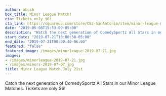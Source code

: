 ```yaml
---
author: abush
box_title: Minor League Match!
cta: Tickets only $6!
cta_link: https://squareup.com/store/CSz-SanAntonio/item/minor-league-match-july
date: "2019-05-08T15:53:09-05:00"
description: "Watch the next generation of ComedySportz All Stars in our Minor League Matches."
start_date: "2019-07-21T18:00:38-05:00"
end_date: "2019-07-21T00:00:40-06:00"
featured: "false"
featured_image: /images/minorleague-2019-07-21.jpg
images:
- /images/minorleague-2019-07-21.jpg
- /images/minors-2019-07-07.jpg
title: Minor League Match July 21st
---
```


Catch the next generation of ComedySportz All Stars in our Minor League Matches.
Tickets are only $6!

